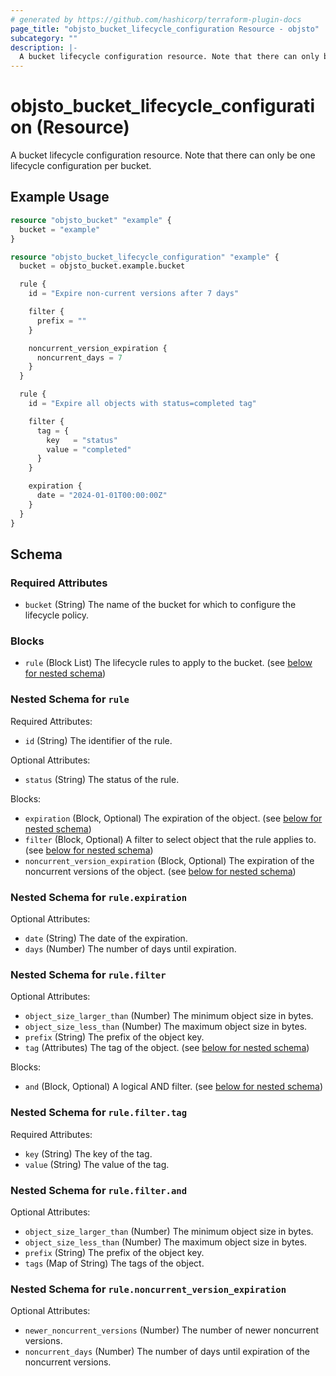 ```yaml
---
# generated by https://github.com/hashicorp/terraform-plugin-docs
page_title: "objsto_bucket_lifecycle_configuration Resource - objsto"
subcategory: ""
description: |-
  A bucket lifecycle configuration resource. Note that there can only be one lifecycle configuration per bucket.
---
```


# objsto_bucket_lifecycle_configuration (Resource)

A bucket lifecycle configuration resource. Note that there can only be one lifecycle configuration per bucket.

## Example Usage

```terraform
resource "objsto_bucket" "example" {
  bucket = "example"
}

resource "objsto_bucket_lifecycle_configuration" "example" {
  bucket = objsto_bucket.example.bucket

  rule {
    id = "Expire non-current versions after 7 days"

    filter {
      prefix = ""
    }

    noncurrent_version_expiration {
      noncurrent_days = 7
    }
  }

  rule {
    id = "Expire all objects with status=completed tag"

    filter {
      tag = {
        key   = "status"
        value = "completed"
      }
    }

    expiration {
      date = "2024-01-01T00:00:00Z"
    }
  }
}
```

<!-- schema generated by tfplugindocs -->
## Schema

### Required Attributes

- `bucket` (String) The name of the bucket for which to configure the lifecycle policy.

### Blocks

- `rule` (Block List) The lifecycle rules to apply to the bucket. (see [below for nested schema](#nestedblock--rule))

<a id="nestedblock--rule"></a>
### Nested Schema for `rule`

Required Attributes:

- `id` (String) The identifier of the rule.

Optional Attributes:

- `status` (String) The status of the rule.

Blocks:

- `expiration` (Block, Optional) The expiration of the object. (see [below for nested schema](#nestedblock--rule--expiration))
- `filter` (Block, Optional) A filter to select object that the rule applies to. (see [below for nested schema](#nestedblock--rule--filter))
- `noncurrent_version_expiration` (Block, Optional) The expiration of the noncurrent versions of the object. (see [below for nested schema](#nestedblock--rule--noncurrent_version_expiration))

<a id="nestedblock--rule--expiration"></a>
### Nested Schema for `rule.expiration`

Optional Attributes:

- `date` (String) The date of the expiration.
- `days` (Number) The number of days until expiration.


<a id="nestedblock--rule--filter"></a>
### Nested Schema for `rule.filter`

Optional Attributes:

- `object_size_larger_than` (Number) The minimum object size in bytes.
- `object_size_less_than` (Number) The maximum object size in bytes.
- `prefix` (String) The prefix of the object key.
- `tag` (Attributes) The tag of the object. (see [below for nested schema](#nestedatt--rule--filter--tag))

Blocks:

- `and` (Block, Optional) A logical AND filter. (see [below for nested schema](#nestedblock--rule--filter--and))

<a id="nestedatt--rule--filter--tag"></a>
### Nested Schema for `rule.filter.tag`

Required Attributes:

- `key` (String) The key of the tag.
- `value` (String) The value of the tag.


<a id="nestedblock--rule--filter--and"></a>
### Nested Schema for `rule.filter.and`

Optional Attributes:

- `object_size_larger_than` (Number) The minimum object size in bytes.
- `object_size_less_than` (Number) The maximum object size in bytes.
- `prefix` (String) The prefix of the object key.
- `tags` (Map of String) The tags of the object.



<a id="nestedblock--rule--noncurrent_version_expiration"></a>
### Nested Schema for `rule.noncurrent_version_expiration`

Optional Attributes:

- `newer_noncurrent_versions` (Number) The number of newer noncurrent versions.
- `noncurrent_days` (Number) The number of days until expiration of the noncurrent versions.
